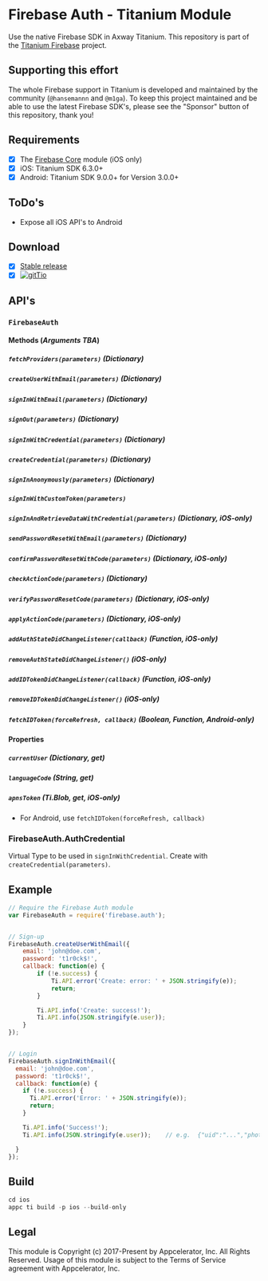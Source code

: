 # Firebase Auth - Titanium Module
Use the native Firebase SDK in Axway Titanium. This repository is part of the [Titanium Firebase](https://github.com/hansemannn/titanium-firebase) project.

## Supporting this effort

The whole Firebase support in Titanium is developed and maintained by the community (`@hansemannn` and `@m1ga`). To keep
this project maintained and be able to use the latest Firebase SDK's, please see the "Sponsor" button of this repository,
thank you!

## Requirements
- [x] The [Firebase Core](https://github.com/hansemannn/titanium-firebase-core) module (iOS only)
- [x] iOS: Titanium SDK 6.3.0+
- [x] Android: Titanium SDK 9.0.0+ for Version 3.0.0+

## ToDo's
- Expose all iOS API's to Android

## Download
- [x] [Stable release](https://github.com/hansemannn/titanium-firebase-auth/releases)
- [x] [![gitTio](http://hans-knoechel.de/shields/shield-gittio.svg)](http://gitt.io/component/firebase.auth)

## API's

### `FirebaseAuth`

#### Methods (*Arguments TBA*)

##### `fetchProviders(parameters)` (Dictionary)

##### `createUserWithEmail(parameters)` (Dictionary)

##### `signInWithEmail(parameters)` (Dictionary)

##### `signOut(parameters)` (Dictionary)

##### `signInWithCredential(parameters)` (Dictionary)

##### `createCredential(parameters)` (Dictionary)

##### `signInAnonymously(parameters)` (Dictionary)

##### `signInWithCustomToken(parameters)`

##### `signInAndRetrieveDataWithCredential(parameters)` (Dictionary, iOS-only)

##### `sendPasswordResetWithEmail(parameters)` (Dictionary)

##### `confirmPasswordResetWithCode(parameters)` (Dictionary, iOS-only)

##### `checkActionCode(parameters)` (Dictionary)

##### `verifyPasswordResetCode(parameters)` (Dictionary, iOS-only)

##### `applyActionCode(parameters)` (Dictionary, iOS-only)

##### `addAuthStateDidChangeListener(callback)` (Function, iOS-only)

##### `removeAuthStateDidChangeListener()`  (iOS-only)

##### `addIDTokenDidChangeListener(callback)` (Function, iOS-only)

##### `removeIDTokenDidChangeListener()` (iOS-only)

##### `fetchIDToken(forceRefresh, callback)` (Boolean, Function, Android-only)

#### Properties

##### `currentUser` (Dictionary, get)

##### `languageCode` (String, get)

##### `apnsToken` (Ti.Blob, get, iOS-only)

- For Android, use `fetchIDToken(forceRefresh, callback)`

### FirebaseAuth.AuthCredential

Virtual Type to be used in `signInWithCredential`. Create with `createCredential(parameters)`.

## Example
```js
// Require the Firebase Auth module
var FirebaseAuth = require('firebase.auth');


// Sign-up
FirebaseAuth.createUserWithEmail({
	email: 'john@doe.com',
	password: 't1r0ck$!',
	callback: function(e) {
		if (!e.success) {
			Ti.API.error('Create: error: ' + JSON.stringify(e));
			return;
		}

		Ti.API.info('Create: success!');
		Ti.API.info(JSON.stringify(e.user));
	}
});


// Login
FirebaseAuth.signInWithEmail({
  email: 'john@doe.com',
  password: 't1r0ck$!',
  callback: function(e) {
    if (!e.success) {
      Ti.API.error('Error: ' + JSON.stringify(e));
      return;
    }

    Ti.API.info('Success!');
    Ti.API.info(JSON.stringify(e.user));	// e.g.  {"uid":"...","photoURL":null,"phoneNumber":null,"email":"...","providerID":"...","displayName":null}

  }
});
```

## Build
```js
cd ios
appc ti build -p ios --build-only
```

## Legal

This module is Copyright (c) 2017-Present by Appcelerator, Inc. All Rights Reserved.
Usage of this module is subject to the Terms of Service agreement with Appcelerator, Inc.  
